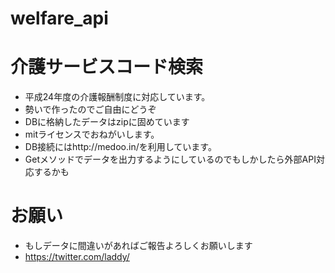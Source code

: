 welfare_api
===========

# 介護サービスコード検索

* 平成24年度の介護報酬制度に対応しています。
* 勢いで作ったのでご自由にどうぞ
* DBに格納したデータはzipに固めています
* mitライセンスでおねがいします。
* DB接続にはhttp://medoo.in/を利用しています。
* Getメソッドでデータを出力するようにしているのでもしかしたら外部API対応するかも

# お願い 

* もしデータに間違いがあればご報告よろしくお願いします
* https://twitter.com/laddy/

